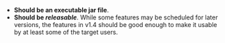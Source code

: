 * **Should be an executable jar file**.
* **Should be <tooltip content=" i.e., it can be used by end-users">_releasable_</tooltip>**. While some features may be scheduled for later versions, the features in v1.4 should be good enough to make it usable by at least some of the target users.
